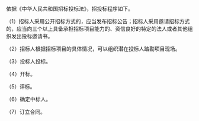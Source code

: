 
依据《中华人民共和国招标投标法》，招投标程序如下。

（1）招标人采用公开招标方式的，应当发布招标公告；招标人采用邀请招标方式的，应当向三个以上具备承担招标项目能力的、资信良好的特定的法人或者其他组织发出投标邀请书。

（2）招标人根据招标项目的具体情况，可以组织潜在投标人踏勘项目现场。

（3）投标人投标。

（4）开标。

（5）评标。

（6）确定中标人。

（7）订立合同。
